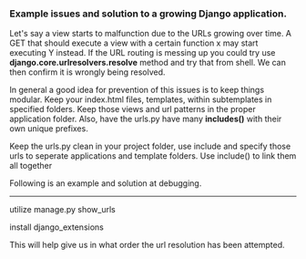 ### Example issues and solution to a growing Django application. 

Let's say a view starts to malfunction due to the URLs growing over time. 
A GET that should execute a view with a certain function x may start executing Y instead. If the URL routing is messing up you could try
use **django.core.urlresolvers.resolve** method and try that from shell. We can then confirm it is wrongly being resolved. 

In general a good idea for prevention of this issues is to keep things modular. Keep
your index.html files, templates, within subtemplates in specified folders. Keep those views and url patterns in the proper application
folder. Also, have the urls.py have many **includes()** with their own unique prefixes. 

Keep the urls.py clean in your project folder, use include and specify those urls to seperate applications and template folders. 
Use include() to link them all together 

Following is an example and solution at debugging.

---

utilize manage.py show_urls

install django_extensions

This will help give us in what order the url resolution has been attempted. 

